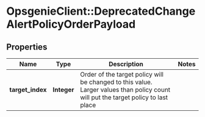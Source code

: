# OpsgenieClient::DeprecatedChangeAlertPolicyOrderPayload

## Properties
Name | Type | Description | Notes
------------ | ------------- | ------------- | -------------
**target_index** | **Integer** | Order of the target policy will be changed to this value. Larger values than policy count will put the target policy to last place | 


